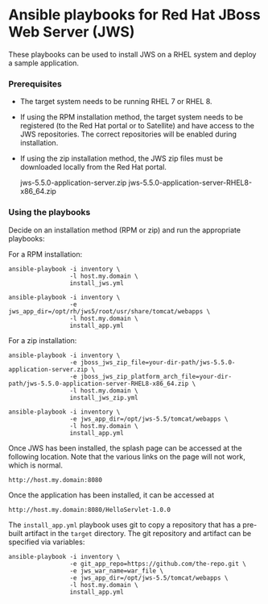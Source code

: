 # Ansible playbooks for Red Hat JBoss Web Server (JWS)

These playbooks can be used to install JWS on a RHEL system and deploy a sample application.

### Prerequisites

* The target system needs to be running RHEL 7 or RHEL 8.
* If using the RPM installation method, the target system needs to be registered (to the Red Hat portal or to Satellite) and have access to the JWS repositories.  The correct repositories will be enabled during installation.
* If using the zip installation method, the JWS zip files must be downloaded locally from the Red Hat portal.

    jws-5.5.0-application-server.zip
    jws-5.5.0-application-server-RHEL8-x86_64.zip

### Using the playbooks

Decide on an installation method (RPM or zip) and run the appropriate playbooks:

For a RPM installation:

    ansible-playbook -i inventory \
                     -l host.my.domain \
                     install_jws.yml

    ansible-playbook -i inventory \
                     -e jws_app_dir=/opt/rh/jws5/root/usr/share/tomcat/webapps \
                     -l host.my.domain \
                     install_app.yml

For a zip installation:

    ansible-playbook -i inventory \
                     -e jboss_jws_zip_file=your-dir-path/jws-5.5.0-application-server.zip \
                     -e jboss_jws_zip_platform_arch_file=your-dir-path/jws-5.5.0-application-server-RHEL8-x86_64.zip \
                     -l host.my.domain \
                     install_jws_zip.yml

    ansible-playbook -i inventory \
                     -e jws_app_dir=/opt/jws-5.5/tomcat/webapps \
                     -l host.my.domain \
                     install_app.yml

Once JWS has been installed, the splash page can be accessed at the following location.  Note that the various links on the page will not work, which is normal.

    http://host.my.domain:8080

Once the application has been installed, it can be accessed at

    http://host.my.domain:8080/HelloServlet-1.0.0

The `install_app.yml` playbook uses git to copy a repository that has a pre-built artifact in the `target` directory.  The git repository and artifact can be specified via variables:

    ansible-playbook -i inventory \
                     -e git_app_repo=https://github.com/the-repo.git \
                     -e jws_war_name=war_file \
                     -e jws_app_dir=/opt/jws-5.5/tomcat/webapps \
                     -l host.my.domain \
                     install_app.yml
